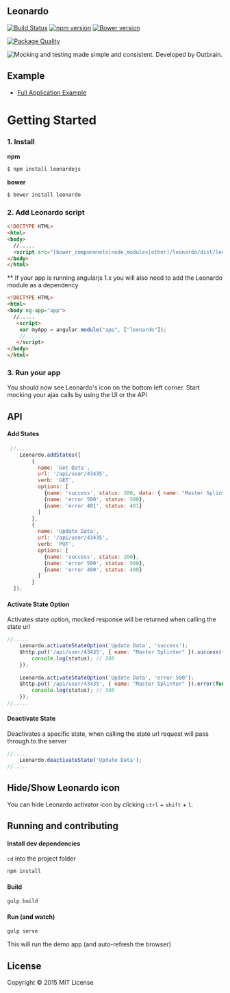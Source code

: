 ## Leonardo
[![Build Status](https://travis-ci.org/outbrain/Leonardo.svg?branch=master)](https://travis-ci.org/outbrain/Leonardo)
[![npm version](https://badge.fury.io/js/leonardojs.svg)](http://badge.fury.io/js/leonardojs)
[![Bower version](https://badge.fury.io/bo/leonardo.svg)](http://badge.fury.io/bo/leonardo)

[![Package Quality](http://npm.packagequality.com/badge/leonardojs.png)](http://packagequality.com/#?package=leonardojs)

![Mocking and testing made simple and consistent. Developed by Outbrain.](https://raw.githubusercontent.com/outbrain/Leonardo/master/leonardo.png)

## Example

* [Full Application Example](http://outbrain.github.io/Leonardo/examples/angularIL/)

# Getting Started

### 1. Install

__npm__
```sh
$ npm install leonardojs
```

__bower__
```sh
$ bower install leonardo
```

### 2. Add Leonardo script

```html
<!DOCTYPE HTML>
<html>
<body>
  //.....
  <script src="[bower_componenets|node_modules|other]/leonardo/dist/leonardo.js"></script>
</body>
</html>
```

** If your app is running angularjs 1.x you will also need to add the Leonardo module as a dependency

```html
<!DOCTYPE HTML>
<html>
<body ng-app="app">
  //.....
   <script>
    var myApp = angular.module("app", ["leonardo"]);
    //.....    
   </script>
</body>
</html>
```

### 3. Run your app
You should now see Leonardo's icon on the bottom left corner. 
Start mocking your ajax calls by using the UI or the API

## API
#### Add States
```javascript
 //.....
    Leonardo.addStates([
        {
          name: 'Get Data',
          url: '/api/user/43435',
          verb: 'GET',
          options: [
            {name: 'success', status: 200, data: { name: "Master Splinter" }},
            {name: 'error 500', status: 500},
            {name: 'error 401', status: 401}
          ]
        },
        {
          name: 'Update Data',
          url: '/api/user/43435',
          verb: 'PUT',
          options: [
            {name: 'success', status: 200},
            {name: 'error 500', status: 500},
            {name: 'error 400', status: 400}
          ]
        }
  ]);
```

#### Activate State Option
Activates state option, mocked response will be returned when calling the state url
```javascript
//.....
    Leonardo.activateStateOption('Update Data', 'success');
    $http.put('/api/user/43435', { name: "Master Splinter" }).success(function(data, status) {
        console.log(status); // 200 
    });
    
    Leonardo.activateStateOption('Update Data', 'error 500');
    $http.put('/api/user/43435', { name: "Master Splinter" }).error(function(data, status) {
        console.log(status); // 500 
    });
//.....
```

#### Deactivate State
Deactivates a specific state, when calling the state url request will pass through to the server
```javascript
//.....
    Leonardo.deactivateState('Update Data');
//.....
```

## Hide/Show Leonardo icon
You can hide Leonardo activator icon by clicking `ctrl` + `shift` + `l`.





## Running and contributing


#### Install dev dependencies

`cd` into the project folder

```bash
npm install
```

#### Build

```bash
gulp build
```

#### Run (and watch)

```bash
gulp serve
```

This will run the demo app (and auto-refresh the browser)

## License
Copyright &copy; 2015 MIT License
